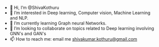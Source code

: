 - 👋 Hi, I’m @ShivaKothuru
- 👀 I’m interested in Deep learning, Computer vision, Machine Learning and NLP.
- 🌱 I’m currently learning Graph neural Networks.
- 💞️ I’m looking to collaborate on topics related to Deep learning involving GNN's and GAN's
- 📫 How to reach me: email me shivakumar.kothuru@gmail.com

<!---
ShivaKothuru/ShivaKothuru is a ✨ special ✨ repository because its `README.md` (this file) appears on your GitHub profile.
You can click the Preview link to take a look at your changes.
--->
